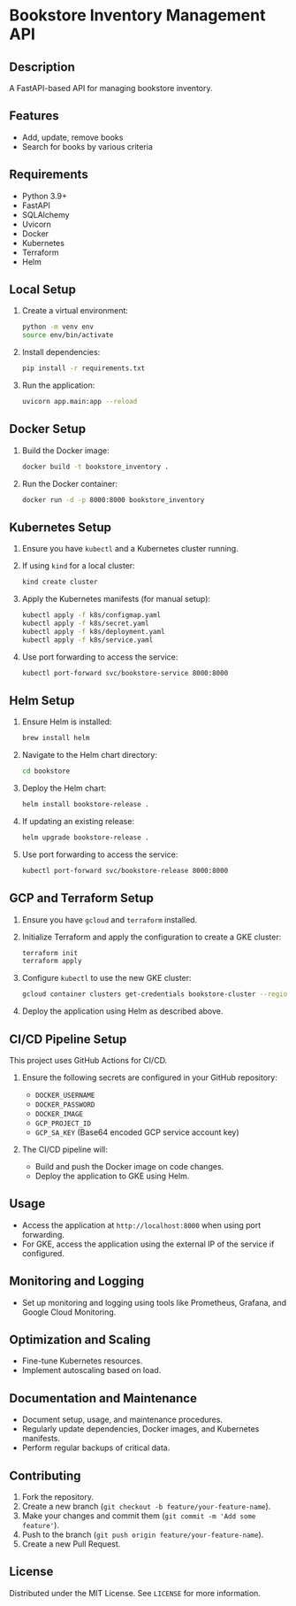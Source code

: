 # Bookstore Inventory Management API

## Description
A FastAPI-based API for managing bookstore inventory.

## Features
- Add, update, remove books
- Search for books by various criteria

## Requirements
- Python 3.9+
- FastAPI
- SQLAlchemy
- Uvicorn
- Docker
- Kubernetes
- Terraform
- Helm

## Local Setup
1. Create a virtual environment:
    ```bash
    python -m venv env
    source env/bin/activate
    ```

2. Install dependencies:
    ```bash
    pip install -r requirements.txt
    ```

3. Run the application:
    ```bash
    uvicorn app.main:app --reload
    ```

## Docker Setup
1. Build the Docker image:
    ```bash
    docker build -t bookstore_inventory .
    ```

2. Run the Docker container:
    ```bash
    docker run -d -p 8000:8000 bookstore_inventory
    ```

## Kubernetes Setup
1. Ensure you have `kubectl` and a Kubernetes cluster running.

2. If using `kind` for a local cluster:
    ```bash
    kind create cluster
    ```

3. Apply the Kubernetes manifests (for manual setup):
    ```bash
    kubectl apply -f k8s/configmap.yaml
    kubectl apply -f k8s/secret.yaml
    kubectl apply -f k8s/deployment.yaml
    kubectl apply -f k8s/service.yaml
    ```

4. Use port forwarding to access the service:
    ```bash
    kubectl port-forward svc/bookstore-service 8000:8000
    ```

## Helm Setup
1. Ensure Helm is installed:
    ```bash
    brew install helm
    ```

2. Navigate to the Helm chart directory:
    ```bash
    cd bookstore
    ```

3. Deploy the Helm chart:
    ```bash
    helm install bookstore-release .
    ```

4. If updating an existing release:
    ```bash
    helm upgrade bookstore-release .
    ```

5. Use port forwarding to access the service:
    ```bash
    kubectl port-forward svc/bookstore-release 8000:8000
    ```

## GCP and Terraform Setup
1. Ensure you have `gcloud` and `terraform` installed.

2. Initialize Terraform and apply the configuration to create a GKE cluster:
    ```bash
    terraform init
    terraform apply
    ```

3. Configure `kubectl` to use the new GKE cluster:
    ```bash
    gcloud container clusters get-credentials bookstore-cluster --region us-central1-a --project your-gcp-project-id
    ```

4. Deploy the application using Helm as described above.

## CI/CD Pipeline Setup
This project uses GitHub Actions for CI/CD.

1. Ensure the following secrets are configured in your GitHub repository:
    - `DOCKER_USERNAME`
    - `DOCKER_PASSWORD`
    - `DOCKER_IMAGE`
    - `GCP_PROJECT_ID`
    - `GCP_SA_KEY` (Base64 encoded GCP service account key)

2. The CI/CD pipeline will:
    - Build and push the Docker image on code changes.
    - Deploy the application to GKE using Helm.

## Usage
- Access the application at `http://localhost:8000` when using port forwarding.
- For GKE, access the application using the external IP of the service if configured.

## Monitoring and Logging
- Set up monitoring and logging using tools like Prometheus, Grafana, and Google Cloud Monitoring.

## Optimization and Scaling
- Fine-tune Kubernetes resources.
- Implement autoscaling based on load.

## Documentation and Maintenance
- Document setup, usage, and maintenance procedures.
- Regularly update dependencies, Docker images, and Kubernetes manifests.
- Perform regular backups of critical data.

## Contributing
1. Fork the repository.
2. Create a new branch (`git checkout -b feature/your-feature-name`).
3. Make your changes and commit them (`git commit -m 'Add some feature'`).
4. Push to the branch (`git push origin feature/your-feature-name`).
5. Create a new Pull Request.

## License
Distributed under the MIT License. See `LICENSE` for more information.
